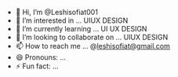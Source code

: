 - 👋 Hi, I’m @Leshisofiat001
- 👀 I’m interested in ... UIUX DESIGN
- 🌱 I’m currently learning ... UI UX DESIGN
- 💞️ I’m looking to collaborate on ... UIUX DESIGN
- 📫 How to reach me ... @leshisofiat@gmail.com
- 😄 Pronouns: ...
- ⚡ Fun fact: ...

<!---
Leshisofiat001/Leshisofiat001 is a ✨ special ✨ repository because its `README.md` (this file) appears on your GitHub profile.
You can click the Preview link to take a look at your changes.
--->
